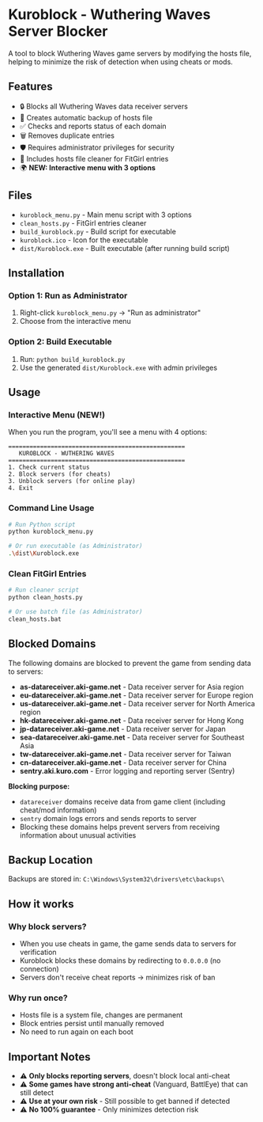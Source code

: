 # Kuroblock - Wuthering Waves Server Blocker

A tool to block Wuthering Waves game servers by modifying the hosts file, helping to minimize the risk of detection when using cheats or mods.

## Features

- 🔒 Blocks all Wuthering Waves data receiver servers
- 💾 Creates automatic backup of hosts file
- ✅ Checks and reports status of each domain
- 🗑️ Removes duplicate entries
- 🛡️ Requires administrator privileges for security
- 🧹 Includes hosts file cleaner for FitGirl entries
- 🌍 **NEW: Interactive menu with 3 options**

## Files

- `kuroblock_menu.py` - Main menu script with 3 options
- `clean_hosts.py` - FitGirl entries cleaner
- `build_kuroblock.py` - Build script for executable
- `kuroblock.ico` - Icon for the executable
- `dist/Kuroblock.exe` - Built executable (after running build script)

## Installation

### Option 1: Run as Administrator
1. Right-click `kuroblock_menu.py` → "Run as administrator"
2. Choose from the interactive menu

### Option 2: Build Executable
1. Run: `python build_kuroblock.py`
2. Use the generated `dist/Kuroblock.exe` with admin privileges

## Usage

### Interactive Menu (NEW!)
When you run the program, you'll see a menu with 4 options:

```
==================================================
   KUROBLOCK - WUTHERING WAVES
==================================================
1. Check current status
2. Block servers (for cheats)
3. Unblock servers (for online play)
4. Exit
```

### Command Line Usage
```bash
# Run Python script
python kuroblock_menu.py

# Or run executable (as Administrator)
.\dist\Kuroblock.exe
```

### Clean FitGirl Entries
```bash
# Run cleaner script
python clean_hosts.py

# Or use batch file (as Administrator)
clean_hosts.bat
```

## Blocked Domains

The following domains are blocked to prevent the game from sending data to servers:

- **as-datareceiver.aki-game.net** - Data receiver server for Asia region
- **eu-datareceiver.aki-game.net** - Data receiver server for Europe region
- **us-datareceiver.aki-game.net** - Data receiver server for North America region
- **hk-datareceiver.aki-game.net** - Data receiver server for Hong Kong
- **jp-datareceiver.aki-game.net** - Data receiver server for Japan
- **sea-datareceiver.aki-game.net** - Data receiver server for Southeast Asia
- **tw-datareceiver.aki-game.net** - Data receiver server for Taiwan
- **cn-datareceiver.aki-game.net** - Data receiver server for China
- **sentry.aki.kuro.com** - Error logging and reporting server (Sentry)

**Blocking purpose:**
- `datareceiver` domains receive data from game client (including cheat/mod information)
- `sentry` domain logs errors and sends reports to server
- Blocking these domains helps prevent servers from receiving information about unusual activities

## Backup Location

Backups are stored in: `C:\Windows\System32\drivers\etc\backups\`

## How it works

### Why block servers?
- When you use cheats in game, the game sends data to servers for verification
- Kuroblock blocks these domains by redirecting to `0.0.0.0` (no connection)
- Servers don't receive cheat reports → minimizes risk of ban

### Why run once?
- Hosts file is a system file, changes are permanent
- Block entries persist until manually removed
- No need to run again on each boot

## Important Notes

- ⚠️ **Only blocks reporting servers**, doesn't block local anti-cheat
- ⚠️ **Some games have strong anti-cheat** (Vanguard, BattlEye) that can still detect
- ⚠️ **Use at your own risk** - Still possible to get banned if detected
- ⚠️ **No 100% guarantee** - Only minimizes detection risk

